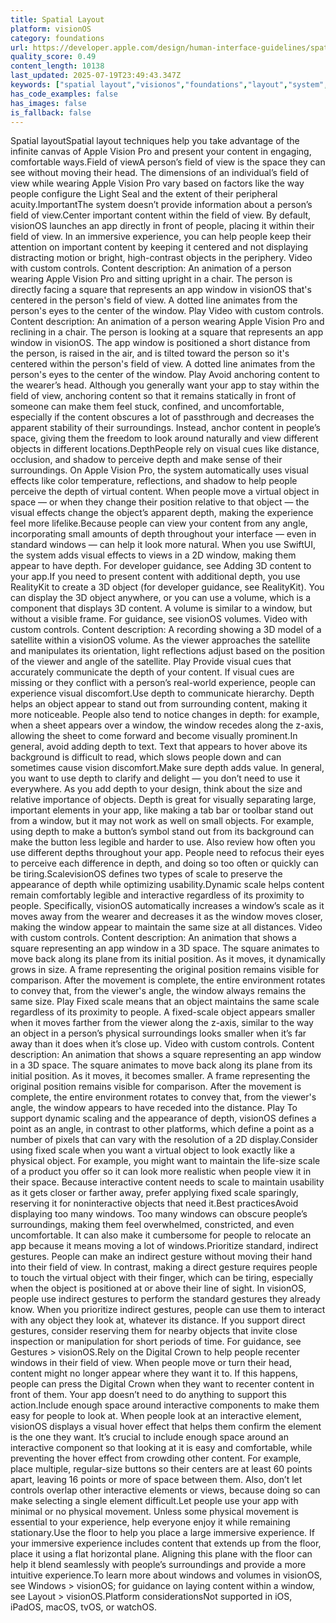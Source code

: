 ```yaml
---
title: Spatial Layout
platform: visionOS
category: foundations
url: https://developer.apple.com/design/human-interface-guidelines/spatial-layout
quality_score: 0.49
content_length: 10138
last_updated: 2025-07-19T23:49:43.347Z
keywords: ["spatial layout","visionos","foundations","layout","system","motion","controls","animation","visual","color","interface","design","gestures","buttons"]
has_code_examples: false
has_images: false
is_fallback: false
---
```


Spatial layoutSpatial layout techniques help you take advantage of the infinite canvas of Apple Vision Pro and present your content in engaging, comfortable ways.Field of viewA person’s field of view is the space they can see without moving their head. The dimensions of an individual’s field of view while wearing Apple Vision Pro vary based on factors like the way people configure the Light Seal and the extent of their peripheral acuity.ImportantThe system doesn’t provide information about a person’s field of view.Center important content within the field of view. By default, visionOS launches an app directly in front of people, placing it within their field of view. In an immersive experience, you can help people keep their attention on important content by keeping it centered and not displaying distracting motion or bright, high-contrast objects in the periphery. Video with custom controls. Content description: An animation of a person wearing Apple Vision Pro and sitting upright in a chair. The person is directly facing a square that represents an app window in visionOS that's centered in the person's field of view. A dotted line animates from the person's eyes to the center of the window. Play Video with custom controls. Content description: An animation of a person wearing Apple Vision Pro and reclining in a chair. The person is looking at a square that represents an app window in visionOS. The app window is positioned a short distance from the person, is raised in the air, and is tilted toward the person so it's centered within the person's field of view. A dotted line animates from the person's eyes to the center of the window. Play Avoid anchoring content to the wearer’s head. Although you generally want your app to stay within the field of view, anchoring content so that it remains statically in front of someone can make them feel stuck, confined, and uncomfortable, especially if the content obscures a lot of passthrough and decreases the apparent stability of their surroundings. Instead, anchor content in people’s space, giving them the freedom to look around naturally and view different objects in different locations.DepthPeople rely on visual cues like distance, occlusion, and shadow to perceive depth and make sense of their surroundings. On Apple Vision Pro, the system automatically uses visual effects like color temperature, reflections, and shadow to help people perceive the depth of virtual content. When people move a virtual object in space — or when they change their position relative to that object — the visual effects change the object’s apparent depth, making the experience feel more lifelike.Because people can view your content from any angle, incorporating small amounts of depth throughout your interface — even in standard windows — can help it look more natural. When you use SwiftUI, the system adds visual effects to views in a 2D window, making them appear to have depth. For developer guidance, see Adding 3D content to your app.If you need to present content with additional depth, you use RealityKit to create a 3D object (for developer guidance, see RealityKit). You can display the 3D object anywhere, or you can use a volume, which is a component that displays 3D content. A volume is similar to a window, but without a visible frame. For guidance, see visionOS volumes. Video with custom controls. Content description: A recording showing a 3D model of a satellite within a visionOS volume. As the viewer approaches the satellite and manipulates its orientation, light reflections adjust based on the position of the viewer and angle of the satellite. Play Provide visual cues that accurately communicate the depth of your content. If visual cues are missing or they conflict with a person’s real-world experience, people can experience visual discomfort.Use depth to communicate hierarchy. Depth helps an object appear to stand out from surrounding content, making it more noticeable. People also tend to notice changes in depth: for example, when a sheet appears over a window, the window recedes along the z-axis, allowing the sheet to come forward and become visually prominent.In general, avoid adding depth to text. Text that appears to hover above its background is difficult to read, which slows people down and can sometimes cause vision discomfort.Make sure depth adds value. In general, you want to use depth to clarify and delight — you don’t need to use it everywhere. As you add depth to your design, think about the size and relative importance of objects. Depth is great for visually separating large, important elements in your app, like making a tab bar or toolbar stand out from a window, but it may not work as well on small objects. For example, using depth to make a button’s symbol stand out from its background can make the button less legible and harder to use. Also review how often you use different depths throughout your app. People need to refocus their eyes to perceive each difference in depth, and doing so too often or quickly can be tiring.ScalevisionOS defines two types of scale to preserve the appearance of depth while optimizing usability.Dynamic scale helps content remain comfortably legible and interactive regardless of its proximity to people. Specifically, visionOS automatically increases a window’s scale as it moves away from the wearer and decreases it as the window moves closer, making the window appear to maintain the same size at all distances. Video with custom controls. Content description: An animation that shows a square representing an app window in a 3D space. The square animates to move back along its plane from its initial position. As it moves, it dynamically grows in size. A frame representing the original position remains visible for comparison. After the movement is complete, the entire environment rotates to convey that, from the viewer's angle, the window always remains the same size. Play Fixed scale means that an object maintains the same scale regardless of its proximity to people. A fixed-scale object appears smaller when it moves farther from the viewer along the z-axis, similar to the way an object in a person’s physical surroundings looks smaller when it’s far away than it does when it’s close up. Video with custom controls. Content description: An animation that shows a square representing an app window in a 3D space. The square animates to move back along its plane from its initial position. As it moves, it becomes smaller. A frame representing the original position remains visible for comparison. After the movement is complete, the entire environment rotates to convey that, from the viewer's angle, the window appears to have receded into the distance. Play To support dynamic scaling and the appearance of depth, visionOS defines a point as an angle, in contrast to other platforms, which define a point as a number of pixels that can vary with the resolution of a 2D display.Consider using fixed scale when you want a virtual object to look exactly like a physical object. For example, you might want to maintain the life-size scale of a product you offer so it can look more realistic when people view it in their space. Because interactive content needs to scale to maintain usability as it gets closer or farther away, prefer applying fixed scale sparingly, reserving it for noninteractive objects that need it.Best practicesAvoid displaying too many windows. Too many windows can obscure people’s surroundings, making them feel overwhelmed, constricted, and even uncomfortable. It can also make it cumbersome for people to relocate an app because it means moving a lot of windows.Prioritize standard, indirect gestures. People can make an indirect gesture without moving their hand into their field of view. In contrast, making a direct gesture requires people to touch the virtual object with their finger, which can be tiring, especially when the object is positioned at or above their line of sight. In visionOS, people use indirect gestures to perform the standard gestures they already know. When you prioritize indirect gestures, people can use them to interact with any object they look at, whatever its distance. If you support direct gestures, consider reserving them for nearby objects that invite close inspection or manipulation for short periods of time. For guidance, see Gestures > visionOS.Rely on the Digital Crown to help people recenter windows in their field of view. When people move or turn their head, content might no longer appear where they want it to. If this happens, people can press the Digital Crown when they want to recenter content in front of them. Your app doesn’t need to do anything to support this action.Include enough space around interactive components to make them easy for people to look at. When people look at an interactive element, visionOS displays a visual hover effect that helps them confirm the element is the one they want. It’s crucial to include enough space around an interactive component so that looking at it is easy and comfortable, while preventing the hover effect from crowding other content. For example, place multiple, regular-size buttons so their centers are at least 60 points apart, leaving 16 points or more of space between them. Also, don’t let controls overlap other interactive elements or views, because doing so can make selecting a single element difficult.Let people use your app with minimal or no physical movement. Unless some physical movement is essential to your experience, help everyone enjoy it while remaining stationary.Use the floor to help you place a large immersive experience. If your immersive experience includes content that extends up from the floor, place it using a flat horizontal plane. Aligning this plane with the floor can help it blend seamlessly with people’s surroundings and provide a more intuitive experience.To learn more about windows and volumes in visionOS, see Windows > visionOS; for guidance on laying content within a window, see Layout > visionOS.Platform considerationsNot supported in iOS, iPadOS, macOS, tvOS, or watchOS.